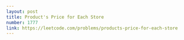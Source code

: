```yaml
---
layout: post
title: Product's Price for Each Store
number: 1777
link: https://leetcode.com/problems/products-price-for-each-store
---
```

